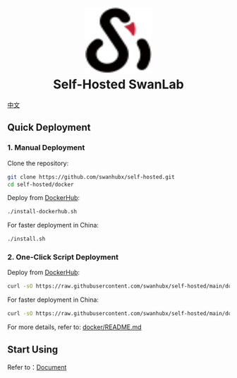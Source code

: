 <h1 align="center" style="border-bottom: none">
    <a href="https://swanlab.cn" target="_blank">
      <img alt="SwanLab" src="./assets/swanlab.svg" width="150" height="150">
    </a>
    <br>Self-Hosted SwanLab
</h1>

[中文](./README.md)

## Quick Deployment

### 1. Manual Deployment

Clone the repository:

```bash
git clone https://github.com/swanhubx/self-hosted.git
cd self-hosted/docker
```

Deploy from [DockerHub](https://hub.docker.com/search?q=swanlab):

```bash
./install-dockerhub.sh
```

For faster deployment in China:

```bash
./install.sh
```

### 2. One-Click Script Deployment

Deploy from [DockerHub](https://hub.docker.com/search?q=swanlab):

```bash
curl -sO https://raw.githubusercontent.com/swanhubx/self-hosted/main/docker/install-dockerhub.sh && bash install.sh
```

For faster deployment in China:

```bash
curl -sO https://raw.githubusercontent.com/swanhubx/self-hosted/main/docker/install.sh && bash install.sh
```

For more details, refer to: [docker/README.md](./docker/README.md)

## Start Using

Refer to：[Document](https://docs.swanlab.cn/guide_cloud/self_host/docker-deploy.html)